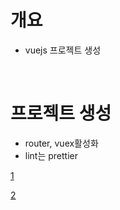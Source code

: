 # 개요
* vuejs 프로젝트 생성

<br>

# 프로젝트 생성
* router, vuex활성화
* lint는 prettier

[1](imgs/vuecreate0.png)

[2](imgs/vuecreate1.png)